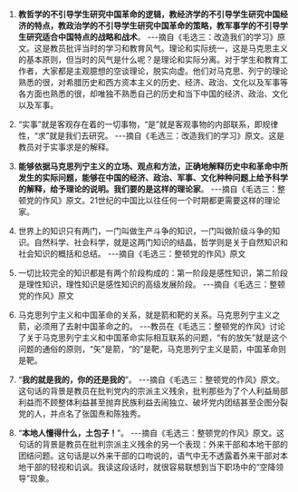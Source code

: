 1. **教哲学的不引导学生研究中国革命的逻辑，教经济学的不引导学生研究中国经济的特点，教政治学的不引导学生研究中国革命的策略，教军事学的不引导学生研究适合中国特点的战略和战术**。 ---摘自《毛选三：改造我们的学习》原文。这是教员批评当时的学习和教育风气。理论和实际统一，这是马克思主义的基本原则，但当时的风气是什么呢？是理论和实际分离。对于学生和教育工作者，大家都是主观臆想的空谈理论，脱实向虚。他们对马克思、列宁的理论熟悉的很，对希腊历史和西方资本主义的历史、经济、政治、文化以及军事等各方面也熟悉的很，却唯独不熟悉自己的历史和当下中国的经济、政治、文化以及军事。

2. “实事”就是客观存在着的一切事物，“是”就是客观事物的内部联系，即规律性，“求”就是我们去研究。 ---摘自《毛选三：改造我们的学习》原文。这是教员对于实事求是的解释。

3. **能够依据马克思列宁主义的立场、观点和方法，正确地解释历史中和革命中所发生的实际问题，能够在中国的经济、政治、军事、文化种种问题上给予科学的解释，给予理论的说明。我们要的是这样的理论家**。 ---摘自《毛选三：整顿党的作风》原文。21世纪的中国比以往任何一个时期都更需要这样的理论家。

4. 世界上的知识只有两门，一门叫做生产斗争的知识，一门叫做阶级斗争的知识。自然科学、社会科学，就是这两门知识的结晶，哲学则是关于自然知识和社会知识的概括和总结。 ---摘自《毛选三：整顿党的作风》原文

5. 一切比较完全的知识都是有两个阶段构成的：第一阶段是感性知识，第二阶段是理性知识，理性知识是感性知识的高级发展阶段。 ---摘自《毛选三：整顿党的作风》原文

6. 马克思列宁主义和中国革命的关系，就是箭和靶的关系。马克思列宁主义之箭，必须用了去射中国革命之的。 ---教员在《毛选三：整顿党的作风》讨论了关于马克思列宁主义和中国革命实际相互联系的问题，“有的放矢”就是这个问题的通俗的原则，“矢”是箭，“的”是靶，马克思列宁主义是箭，中国革命则是靶。

7. “**我的就是我的，你的还是我的**”。 ---摘自《毛选三：整顿党的作风》原文。这句话的背景是教员在批判党内的宗派主义残余，批判那些为了个人利益局部利益而不顾整体利益甚至抛弃民族利益去闹独立、破坏党内团结甚至企图分裂党的人，并点名了张国焘和陈独秀。

8. “**本地人懂得什么，土包子！**”。 ---摘自《毛选三：整顿党的作风》原文。这句话的背景是教员在批判宗派主义残余的另一个表现：外来干部和本地干部的团结问题。这句话是以外来干部的口吻说的，语气中无不透露着外来干部对本地干部的轻视和讥讽。我读这段话时，就很容易联想到当下职场中的“空降领导”现象。

